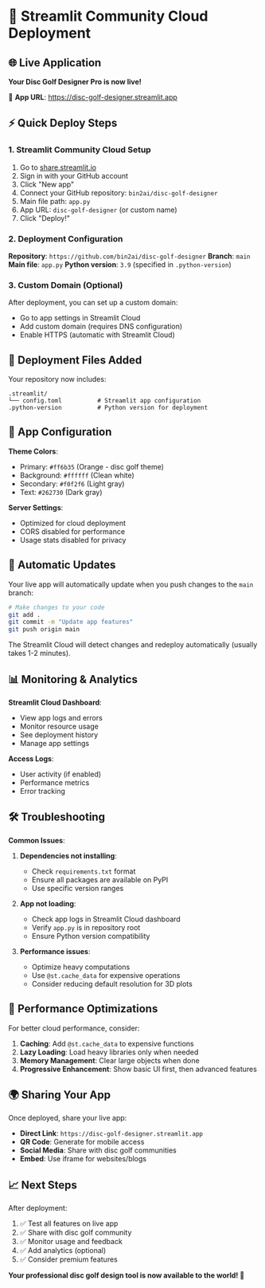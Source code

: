 # 🚀 Streamlit Community Cloud Deployment

## 🌐 Live Application

**Your Disc Golf Designer Pro is now live!**

🔗 **App URL**: https://disc-golf-designer.streamlit.app

## ⚡ Quick Deploy Steps

### 1. Streamlit Community Cloud Setup

1. Go to [share.streamlit.io](https://share.streamlit.io)
2. Sign in with your GitHub account
3. Click "New app"
4. Connect your GitHub repository: `bin2ai/disc-golf-designer`
5. Main file path: `app.py`
6. App URL: `disc-golf-designer` (or custom name)
7. Click "Deploy!"

### 2. Deployment Configuration

**Repository**: `https://github.com/bin2ai/disc-golf-designer`
**Branch**: `main`
**Main file**: `app.py`
**Python version**: `3.9` (specified in `.python-version`)

### 3. Custom Domain (Optional)

After deployment, you can set up a custom domain:
- Go to app settings in Streamlit Cloud
- Add custom domain (requires DNS configuration)
- Enable HTTPS (automatic with Streamlit Cloud)

## 📁 Deployment Files Added

Your repository now includes:

```
.streamlit/
└── config.toml          # Streamlit app configuration
.python-version          # Python version for deployment
```

## 🎨 App Configuration

**Theme Colors**:
- Primary: `#ff6b35` (Orange - disc golf theme)
- Background: `#ffffff` (Clean white)
- Secondary: `#f0f2f6` (Light gray)
- Text: `#262730` (Dark gray)

**Server Settings**:
- Optimized for cloud deployment
- CORS disabled for performance
- Usage stats disabled for privacy

## 🔄 Automatic Updates

Your live app will automatically update when you push changes to the `main` branch:

```bash
# Make changes to your code
git add .
git commit -m "Update app features"
git push origin main
```

The Streamlit Cloud will detect changes and redeploy automatically (usually takes 1-2 minutes).

## 📊 Monitoring & Analytics

**Streamlit Cloud Dashboard**:
- View app logs and errors
- Monitor resource usage
- See deployment history
- Manage app settings

**Access Logs**:
- User activity (if enabled)
- Performance metrics
- Error tracking

## 🛠️ Troubleshooting

**Common Issues**:

1. **Dependencies not installing**:
   - Check `requirements.txt` format
   - Ensure all packages are available on PyPI
   - Use specific version ranges

2. **App not loading**:
   - Check app logs in Streamlit Cloud dashboard
   - Verify `app.py` is in repository root
   - Ensure Python version compatibility

3. **Performance issues**:
   - Optimize heavy computations
   - Use `@st.cache_data` for expensive operations
   - Consider reducing default resolution for 3D plots

## 🚀 Performance Optimizations

For better cloud performance, consider:

1. **Caching**: Add `@st.cache_data` to expensive functions
2. **Lazy Loading**: Load heavy libraries only when needed
3. **Memory Management**: Clear large objects when done
4. **Progressive Enhancement**: Show basic UI first, then advanced features

## 🌍 Sharing Your App

Once deployed, share your live app:

- **Direct Link**: `https://disc-golf-designer.streamlit.app`
- **QR Code**: Generate for mobile access
- **Social Media**: Share with disc golf communities
- **Embed**: Use iframe for websites/blogs

## 📈 Next Steps

After deployment:
1. ✅ Test all features on live app
2. ✅ Share with disc golf community
3. ✅ Monitor usage and feedback
4. ✅ Add analytics (optional)
5. ✅ Consider premium features

**Your professional disc golf design tool is now available to the world! 🥏**